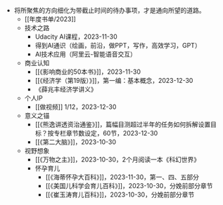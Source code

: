- 将所聚焦的方向细化为带截止时间的待办事项，才是通向所望的道路。
	- [[年度书单/2023]]
	- 技术之路
		- Udacity AI课程，2023-11-30
		- 得到AI通识（绘画，前沿，做PPT，写作，高效学习，GPT）
		- AI技术应用（阿里云-智能语音交互）
	- 商业认知
		- [[《影响商业的50本书》]]，2023-11-30
		- [[《经济学（第19版）》]]，第一编：基本概念，2023-12-30
		- 《薛兆丰经济学讲义》
	- 个人IP
		- [[做视频]] 1/12，2023-12-30
	- 意义之锚
		- [[《熊逸讲透资治通鉴》]]，篇幅目测超过半年的任务如何拆解设置目标？按专栏章节数设定，60节，2023-12-30
		- [[《第二大脑》]]，2023-10-30
	- 视野想象
		- [[《万物之主》]]，2023-10-30，2个月阅读一本《科幻世界》
		- 怀孕育儿
			- [[《海蒂怀孕大百科》]]，2023-11-30，第一、四、五部分
			- [[《美国儿科学会育儿百科》]]，2023-10-30，分娩前部分章节
			- [[《崔玉涛育儿百科》]]，2023-10-30，分娩前部分章节